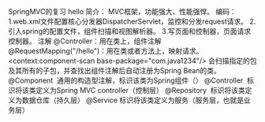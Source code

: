 SpringMVC的复习
hello 
   简介：
        MVC框架，功能强大、性能强悍。
   编码：
        1.web.xml文件配置核心分发器DispatcherServlet，监控和分发request请求。
        2.引入spring的配置文件，组件扫描和视图解析器。
        3.写页面和控制器，页面请求控制器。
   注解
        @Controller：用在类上，组件注解
        @RequestMapping("/hello")：用在类或者方法上，映射请求。
        <context:component-scan base-package="com.java1234"/>
            会扫描指定的包及其所有的子包，并查找出组件注解后自动注册为Spring Bean的类。
                @Component  通用的构造型注解，标识该类为Spring组件（）
                @Controller  标识将该类定义为Spring MVC controller（控制层）
                @Repository  标识将该类定义为数据仓库（持久层）
                @Service 标识将该类定义为服务（服务层，也就是业务层）
         